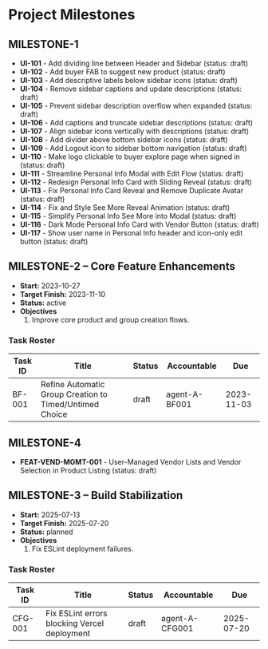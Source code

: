 # Project Milestones

## MILESTONE-1
- **UI-101** - Add dividing line between Header and Sidebar (status: draft)
- **UI-102** - Add buyer FAB to suggest new product (status: draft)
- **UI-103** - Add descriptive labels below sidebar icons (status: draft)
- **UI-104** - Remove sidebar captions and update descriptions (status: draft)
- **UI-105** - Prevent sidebar description overflow when expanded (status: draft)
- **UI-106** - Add captions and truncate sidebar descriptions (status: draft)
- **UI-107** - Align sidebar icons vertically with descriptions (status: draft)
- **UI-108** - Add divider above bottom sidebar icons (status: draft)
- **UI-109** - Add Logout icon to sidebar bottom navigation (status: draft)
- **UI-110** - Make logo clickable to buyer explore page when signed in (status: draft)
- **UI-111** - Streamline Personal Info Modal with Edit Flow (status: draft)
- **UI-112** - Redesign Personal Info Card with Sliding Reveal (status: draft)
- **UI-113** - Fix Personal Info Card Reveal and Remove Duplicate Avatar (status: draft)
- **UI-114** - Fix and Style See More Reveal Animation (status: draft)
- **UI-115** - Simplify Personal Info See More into Modal (status: draft)
- **UI-116** - Dark Mode Personal Info Card with Vendor Button (status: draft)
- **UI-117** - Show user name in Personal Info header and icon-only edit button (status: draft)

## MILESTONE-2 – Core Feature Enhancements
- **Start:** 2023-10-27
- **Target Finish:** 2023-11-10
- **Status:** active
- **Objectives**
  1. Improve core product and group creation flows.
### Task Roster
| Task ID | Title                                                  | Status | Accountable     | Due        |
|---------|--------------------------------------------------------|--------|-----------------|------------|
| BF-001  | Refine Automatic Group Creation to Timed/Untimed Choice | draft  | agent-A-BF001   | 2023-11-03 |

## MILESTONE-4
- **FEAT-VEND-MGMT-001** - User-Managed Vendor Lists and Vendor Selection in Product Listing (status: draft)

## MILESTONE-3 – Build Stabilization
- **Start:** 2025-07-13
- **Target Finish:** 2025-07-20
- **Status:** planned
- **Objectives**
  1. Fix ESLint deployment failures.
### Task Roster
| Task ID | Title | Status | Accountable | Due |
|---------|-------|--------|-------------|-----|
| CFG-001 | Fix ESLint errors blocking Vercel deployment | draft | agent-A-CFG001 | 2025-07-20 |
